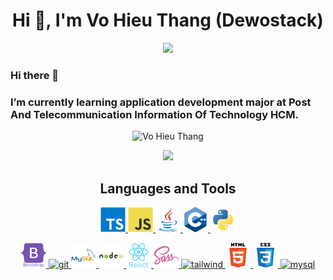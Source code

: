 <h1 align="center">Hi 👋, I'm Vo Hieu Thang (Dewostack)</h1>

<div id="header" align="center">
  <img src="https://media.giphy.com/media/M9gbBd9nbDrOTu1Mqx/giphy.gif" width="160"/>
</div>

### Hi there 👋

### I’m currently learning application development major at Post And Telecommunication Information Of Technology HCM.


<p align="center"> <img src="https://github-readme-streak-stats.herokuapp.com/?user=VOHIEUTHANG&theme=radical" alt="Vo Hieu Thang" /></p>
 <p align="center"> <img src="https://github-readme-stats.vercel.app/api/top-langs/?username=VOHIEUTHANG&layout=compact&theme=radical" /> </p>
  
  

<h2 align="center">Languages and Tools</h2>

 <p align="center">
         <a href="https://www.typescriptlang.org/" target="_blank" rel="noreferrer">
            <img
               src="https://raw.githubusercontent.com/devicons/devicon/master/icons/typescript/typescript-original.svg"
               alt="typescript"
               width="40"
               height="40"
            />
         </a>
         <a href="https://developer.mozilla.org/en-US/docs/Web/JavaScript" target="_blank" rel="noreferrer">
            <img
               src="https://raw.githubusercontent.com/devicons/devicon/master/icons/javascript/javascript-original.svg"
               alt="javascript"
               width="40"
               height="40"
            />
         </a>
         <a href="https://www.java.com" target="_blank" rel="noreferrer">
            <img
               src="https://raw.githubusercontent.com/devicons/devicon/master/icons/java/java-original.svg"
               alt="java"
               width="40"
               height="40"
            />
         </a>
         <a href="https://www.w3schools.com/cpp/" target="_blank" rel="noreferrer">
            <img
               src="https://raw.githubusercontent.com/devicons/devicon/master/icons/cplusplus/cplusplus-original.svg"
               alt="cplusplus"
               width="40"
               height="40"
            />
         </a>
         <a href="https://www.python.org" target="_blank" rel="noreferrer">
            <img
               src="https://raw.githubusercontent.com/devicons/devicon/master/icons/python/python-original.svg"
               alt="python"
               width="40"
               height="40"
            />
         </a>
      </p>
      <p align="center">
         <a href="https://getbootstrap.com" target="_blank" rel="noreferrer">
            <img
               src="https://raw.githubusercontent.com/devicons/devicon/master/icons/bootstrap/bootstrap-plain-wordmark.svg"
               alt="bootstrap"
               width="40"
               height="40"
            />
         </a>
         <a href="https://git-scm.com/" target="_blank" rel="noreferrer">
            <img src="https://www.vectorlogo.zone/logos/git-scm/git-scm-icon.svg" alt="git" width="40" height="40" />
         </a>
         <a href="https://www.mysql.com/" target="_blank" rel="noreferrer">
            <img
               src="https://raw.githubusercontent.com/devicons/devicon/master/icons/mysql/mysql-original-wordmark.svg"
               alt="mysql"
               width="40"
               height="40"
            />
         </a>
         <a href="https://nodejs.org" target="_blank" rel="noreferrer">
            <img
               src="https://raw.githubusercontent.com/devicons/devicon/master/icons/nodejs/nodejs-original-wordmark.svg"
               alt="nodejs"
               width="40"
               height="40"
            />
         </a>
         <a href="https://reactjs.org/" target="_blank" rel="noreferrer">
            <img
               src="https://raw.githubusercontent.com/devicons/devicon/master/icons/react/react-original-wordmark.svg"
               alt="react"
               width="40"
               height="40"
            />
         </a>
         <a href="https://sass-lang.com" target="_blank" rel="noreferrer">
            <img
               src="https://raw.githubusercontent.com/devicons/devicon/master/icons/sass/sass-original.svg"
               alt="sass"
               width="40"
               height="40"
            />
         </a>
         <a href="https://tailwindcss.com/" target="_blank" rel="noreferrer">
            <img
               src="https://www.vectorlogo.zone/logos/tailwindcss/tailwindcss-icon.svg"
               alt="tailwind"
               width="40"
               height="40"
            />
         <a href="https://www.w3.org/html/" target="_blank" rel="noreferrer">
            <img
               src="https://raw.githubusercontent.com/devicons/devicon/master/icons/html5/html5-original-wordmark.svg"
               alt="html5"
               width="40"
               height="40"
            />
         </a>
         <a href="https://www.w3schools.com/css/" target="_blank" rel="noreferrer">
            <img
               src="https://raw.githubusercontent.com/devicons/devicon/master/icons/css3/css3-original-wordmark.svg"
               alt="css3"
               width="40"
               height="40"
            />
         </a>
         </a>
        <a href="https://www.mysql.com/" target="_blank" rel="noreferrer">
            <img src="https://www.vectorlogo.zone/logos/mysql/mysql-icon.svg" alt="mysql" width="40" height="40" />
        </a>
      </p>
